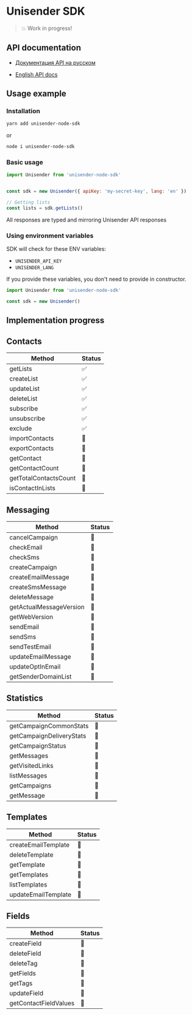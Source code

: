 # Unisender SDK

> 💥 Work in progress!
## API documentation

* [Документация API на русском](https://www.unisender.com/ru/support/category/api/)

* [English API docs](https://selzy.com/en/support/category/api/)

## Usage example

### Installation

```bash
yarn add unisender-node-sdk
```

or

```bash
node i unisender-node-sdk
```

### Basic usage

```javascript
import Unisender from 'unisender-node-sdk'


const sdk = new Unisender({ apiKey: 'my-secret-key', lang: 'en' })

// Getting lists
const lists = sdk.getLists()

```

All responses are typed and mirroring Unisender API responses

### Using environment variables

SDK will check for these ENV variables:

* `UNISENDER_API_KEY`
* `UNISENDER_LANG`

If you provide these variables, you don't need to provide in constructor.

```javascript
import Unisender from 'unisender-node-sdk'

const sdk = new Unisender()
```

## Implementation progress

## Contacts

| Method | Status |
|--------|--------|
| getLists  | ✅ |
| createList  | ✅  | 
| updateList  | ✅  |
| deleteList  | ✅  |
| subscribe | ✅ |
| unsubscribe | ✅  |
| exclude | ✅  |
| importContacts  | 🚧  |
| exportContacts  | 🚧  |
| getContact  | 🚧  |
| getContactCount | 🚧  |
| getTotalContactsCount | 🚧  |
| isContactInLists  | 🚧  |

## Messaging
| Method | Status |
|--------|--------|
| cancelCampaign | 🚧 |
| checkEmail | 🚧 |
| checkSms | 🚧 |
| createCampaign | 🚧 |
| createEmailMessage | 🚧 |
| createSmsMessage | 🚧 |
| deleteMessage | 🚧 |
| getActualMessageVersion | 🚧 |
| getWebVersion | 🚧 |
| sendEmail | 🚧 |
| sendSms | 🚧 |
| sendTestEmail | 🚧 |
| updateEmailMessage | 🚧 |
| updateOptInEmail | 🚧 |
| getSenderDomainList | 🚧 |

## Statistics
| Method | Status |
|--------|--------|
| getCampaignCommonStats | 🚧 |
| getCampaignDeliveryStats | 🚧 |
| getCampaignStatus | 🚧 |
| getMessages | 🚧 |
| getVisitedLinks | 🚧 |
| listMessages | 🚧 |
| getCampaigns | 🚧 |
| getMessage | 🚧 |

## Templates
| Method | Status |
|--------|--------|
| createEmailTemplate | 🚧 |
| deleteTemplate | 🚧 |
| getTemplate | 🚧 |
| getTemplates | 🚧 |
| listTemplates | 🚧 |
| updateEmailTemplate | 🚧 |

## Fields
| Method | Status |
|--------|--------|
| createField | 🚧 |
| deleteField | 🚧 |
| deleteTag | 🚧 |
| getFields | 🚧 |
| getTags | 🚧 |
| updateField | 🚧 |
| getContactFieldValues | 🚧 |